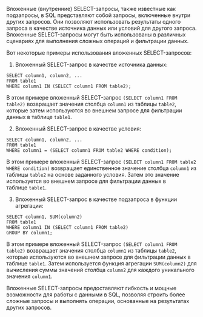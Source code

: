 Вложенные (внутренние) SELECT-запросы, также известные как подзапросы, в SQL представляют собой запросы, включенные внутри других запросов. Они позволяют использовать результаты одного запроса в качестве источника данных или условий для другого запроса. Вложенные SELECT-запросы могут быть использованы в различных сценариях для выполнения сложных операций и фильтрации данных.

Вот некоторые примеры использования вложенных SELECT-запросов:

1. Вложенный SELECT-запрос в качестве источника данных:

```
SELECT column1, column2, ...
FROM table1
WHERE column1 IN (SELECT column1 FROM table2);
```

В этом примере вложенный SELECT-запрос `(SELECT column1 FROM table2)` возвращает значения столбца `column1` из таблицы `table2`, которые затем используются во внешнем запросе для фильтрации данных в таблице `table1`.

2. Вложенный SELECT-запрос в качестве условия:

```
SELECT column1, column2, ...
FROM table1
WHERE column1 = (SELECT column1 FROM table2 WHERE condition);
```

В этом примере вложенный SELECT-запрос `(SELECT column1 FROM table2 WHERE condition)` возвращает единственное значение столбца `column1` из таблицы `table2` на основе заданного условия. Затем это значение используется во внешнем запросе для фильтрации данных в таблице `table1`.

3. Вложенный SELECT-запрос в качестве подзапроса в функции агрегации:

```
SELECT column1, SUM(column2)
FROM table1
WHERE column1 IN (SELECT column1 FROM table2)
GROUP BY column1;
```

В этом примере вложенный SELECT-запрос `(SELECT column1 FROM table2)` возвращает значения столбца `column1` из таблицы `table2`, которые используются во внешнем запросе для фильтрации данных в таблице `table1`. Затем используется функция агрегации `SUM(column2)` для вычисления суммы значений столбца `column2` для каждого уникального значения `column1`.

Вложенные SELECT-запросы предоставляют гибкость и мощные возможности для работы с данными в SQL, позволяя строить более сложные запросы и выполнять операции, основанные на результатах других запросов.